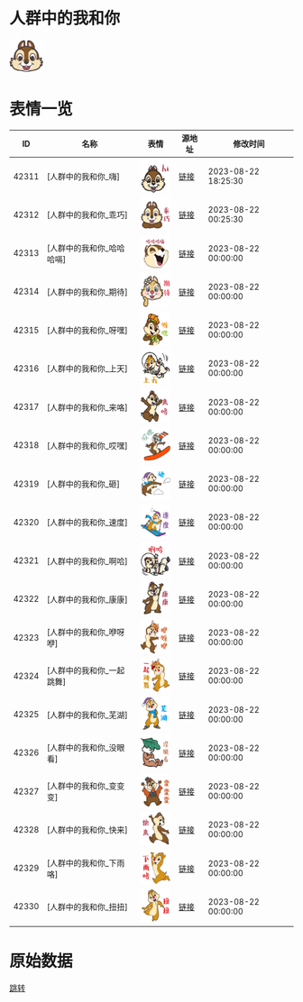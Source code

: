 # 人群中的我和你

<img src="./cover.png" height="60" alt="cover" />

# 表情一览

|ID|名称|表情|源地址|修改时间|
|----|----|----|----|----|
|42311|[人群中的我和你_嗨]|<img src="./pic/042311_%5B人群中的我和你_嗨%5D.png" height="60" alt="嗨"/>|[链接](https://i0.hdslb.com/bfs/garb/1d567a21ecbf4c9a1a2ba2e115ee54d9bc4c1fcc.png)|2023-08-22 18:25:30|
|42312|[人群中的我和你_乖巧]|<img src="./pic/042312_%5B人群中的我和你_乖巧%5D.png" height="60" alt="乖巧"/>|[链接](https://i0.hdslb.com/bfs/garb/7e35db25c141861ca5814185ec949af106024a44.png)|2023-08-22 00:25:30|
|42313|[人群中的我和你_哈哈哈嗝]|<img src="./pic/042313_%5B人群中的我和你_哈哈哈嗝%5D.png" height="60" alt="哈哈哈嗝"/>|[链接](https://i0.hdslb.com/bfs/garb/5bbf90d8da2358ca273cfcf5e34e39c35f9fdc39.png)|2023-08-22 00:00:00|
|42314|[人群中的我和你_期待]|<img src="./pic/042314_%5B人群中的我和你_期待%5D.png" height="60" alt="期待"/>|[链接](https://i0.hdslb.com/bfs/garb/7a0c901648c88f73eafa83e845b557c64a0eb060.png)|2023-08-22 00:00:00|
|42315|[人群中的我和你_呀嘿]|<img src="./pic/042315_%5B人群中的我和你_呀嘿%5D.png" height="60" alt="呀嘿"/>|[链接](https://i0.hdslb.com/bfs/garb/7164b8d95e7c02f073236f175cbb5e3c224809ff.png)|2023-08-22 00:00:00|
|42316|[人群中的我和你_上天]|<img src="./pic/042316_%5B人群中的我和你_上天%5D.png" height="60" alt="上天"/>|[链接](https://i0.hdslb.com/bfs/garb/e1a3c89af4c95ad264f396933d25698b26767070.png)|2023-08-22 00:00:00|
|42317|[人群中的我和你_来咯]|<img src="./pic/042317_%5B人群中的我和你_来咯%5D.png" height="60" alt="来咯"/>|[链接](https://i0.hdslb.com/bfs/garb/6e236e183491e6d0aa1e54b1a9096c34bc2c7a94.png)|2023-08-22 00:00:00|
|42318|[人群中的我和你_哎嘿]|<img src="./pic/042318_%5B人群中的我和你_哎嘿%5D.png" height="60" alt="哎嘿"/>|[链接](https://i0.hdslb.com/bfs/garb/6bfa55f26cb7424f73b8e03ae192c50d92341eae.png)|2023-08-22 00:00:00|
|42319|[人群中的我和你_砸]|<img src="./pic/042319_%5B人群中的我和你_砸%5D.png" height="60" alt="砸"/>|[链接](https://i0.hdslb.com/bfs/garb/b2d1761b1e6947fcab4fc744e87c6307a2f448c0.png)|2023-08-22 00:00:00|
|42320|[人群中的我和你_速度]|<img src="./pic/042320_%5B人群中的我和你_速度%5D.png" height="60" alt="速度"/>|[链接](https://i0.hdslb.com/bfs/garb/39b637046e202869aba83957da3805826cef0ea2.png)|2023-08-22 00:00:00|
|42321|[人群中的我和你_啊哈]|<img src="./pic/042321_%5B人群中的我和你_啊哈%5D.png" height="60" alt="啊哈"/>|[链接](https://i0.hdslb.com/bfs/garb/b88612fa7d3caadfeed298df021c89a4db462757.png)|2023-08-22 00:00:00|
|42322|[人群中的我和你_康康]|<img src="./pic/042322_%5B人群中的我和你_康康%5D.png" height="60" alt="康康"/>|[链接](https://i0.hdslb.com/bfs/garb/a3b2a2c6fc84d11e1318296590921126386ad9f8.png)|2023-08-22 00:00:00|
|42323|[人群中的我和你_咿呀咿]|<img src="./pic/042323_%5B人群中的我和你_咿呀咿%5D.png" height="60" alt="咿呀咿"/>|[链接](https://i0.hdslb.com/bfs/garb/a212456c59105306da6bdc4c84b01ea275a643ad.png)|2023-08-22 00:00:00|
|42324|[人群中的我和你_一起跳舞]|<img src="./pic/042324_%5B人群中的我和你_一起跳舞%5D.png" height="60" alt="一起跳舞"/>|[链接](https://i0.hdslb.com/bfs/garb/18af559a94785edd74b955a1af70340ad1ae21e8.png)|2023-08-22 00:00:00|
|42325|[人群中的我和你_芜湖]|<img src="./pic/042325_%5B人群中的我和你_芜湖%5D.png" height="60" alt="芜湖"/>|[链接](https://i0.hdslb.com/bfs/garb/ef3062fecc3059322fd060d65c9db361d29965e1.png)|2023-08-22 00:00:00|
|42326|[人群中的我和你_没眼看]|<img src="./pic/042326_%5B人群中的我和你_没眼看%5D.png" height="60" alt="没眼看"/>|[链接](https://i0.hdslb.com/bfs/garb/5bef9f554b7f54f3618052b69693b5da6cf20290.png)|2023-08-22 00:00:00|
|42327|[人群中的我和你_变变变]|<img src="./pic/042327_%5B人群中的我和你_变变变%5D.png" height="60" alt="变变变"/>|[链接](https://i0.hdslb.com/bfs/garb/60ad240ea88873045b7a2fc336d9da2d801bc9dc.png)|2023-08-22 00:00:00|
|42328|[人群中的我和你_快来]|<img src="./pic/042328_%5B人群中的我和你_快来%5D.png" height="60" alt="快来"/>|[链接](https://i0.hdslb.com/bfs/garb/45333e74d24714ad6e38a007d1841fda22979af1.png)|2023-08-22 00:00:00|
|42329|[人群中的我和你_下雨咯]|<img src="./pic/042329_%5B人群中的我和你_下雨咯%5D.png" height="60" alt="下雨咯"/>|[链接](https://i0.hdslb.com/bfs/garb/bfd9b9d07ebd22aa49c91c2baef843a03b6266ff.png)|2023-08-22 00:00:00|
|42330|[人群中的我和你_扭扭]|<img src="./pic/042330_%5B人群中的我和你_扭扭%5D.png" height="60" alt="扭扭"/>|[链接](https://i0.hdslb.com/bfs/garb/e051a96b176dd675b203de2ec534028bd75c418a.png)|2023-08-22 00:00:00|

# 原始数据

[跳转](./raw.json)

